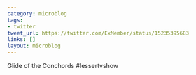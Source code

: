 ```yaml
---
category: microblog
tags:
- twitter
tweet_url: https://twitter.com/ExMember/status/15235395683
links: []
layout: microblog
---
```

Glide of the Conchords #lessertvshow
